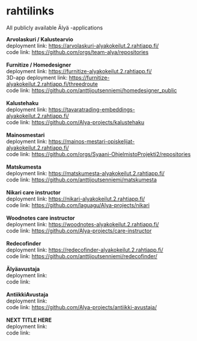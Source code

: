 # rahtilinks
All publicly available Älyä -applications

**Arvolaskuri / Kalustearvio**
<br>
deployment link: <a href="https://arvolaskuri-alyakokeilut.2.rahtiapp.fi/">https://arvolaskuri-alyakokeilut.2.rahtiapp.fi/<a>
<br>
code link: <a href="https://github.com/orgs/team-alya/repositories">https://github.com/orgs/team-alya/repositories<a>
<br><br>
**Furnitize / Homedesigner**
<br>
deployment link: <a href="https://furnitize-alyakokeilut.2.rahtiapp.fi/">https://furnitize-alyakokeilut.2.rahtiapp.fi/<a>
<br>
3D-app deployment link: <a href="https://furnitize-alyakokeilut.2.rahtiapp.fi/threedroute">https://furnitize-alyakokeilut.2.rahtiapp.fi/threedroute<a>
<br>
code link: <a href="https://github.com/anttijoutsenniemi/homedesigner_public">https://github.com/anttijoutsenniemi/homedesigner_public<a>
<br><br>
**Kalustehaku**
<br>
deployment link: <a href="https://tavaratrading-embeddings-alyakokeilut.2.rahtiapp.fi/">https://tavaratrading-embeddings-alyakokeilut.2.rahtiapp.fi/<a>
<br>
code link: <a href="https://github.com/Alya-projects/kalustehaku">https://github.com/Alya-projects/kalustehaku<a>
<br><br>
**Mainosmestari**
<br>
deployment link: <a href="https://mainos-mestari-opiskelijat-alyakokeilut.2.rahtiapp.fi/">https://mainos-mestari-opiskelijat-alyakokeilut.2.rahtiapp.fi/<a>
<br>
code link: <a href="https://github.com/orgs/Syaani-OhjelmistoProjekti2/repositories">https://github.com/orgs/Syaani-OhjelmistoProjekti2/repositories<a>
<br><br>
**Matskumesta**
<br>
deployment link: <a href="https://matskumesta-alyakokeilut.2.rahtiapp.fi/">https://matskumesta-alyakokeilut.2.rahtiapp.fi/<a>
<br>
code link: <a href="https://github.com/anttijoutsenniemi/matskumesta">https://github.com/anttijoutsenniemi/matskumesta<a>
<br><br>
**Nikari care instructor**
<br>
deployment link: <a href="https://nikari-alyakokeilut.2.rahtiapp.fi/">https://nikari-alyakokeilut.2.rahtiapp.fi/<a>
<br>
code link: <a href="https://github.com/Alya-projects/nikari">https://github.com/laguagu/Alya-projects/nikari<a>
<br><br>
**Woodnotes care instructor**
<br>
deployment link: <a href="https://woodnotes-alyakokeilut.2.rahtiapp.fi/">https://woodnotes-alyakokeilut.2.rahtiapp.fi/<a>
<br>
code link: <a href="https://github.com/Alya-projects/care-instructor">https://github.com/Alya-projects/care-instructor<a>
<br><br>
**Redecofinder**
<br>
deployment link: <a href="https://redecofinder-alyakokeilut.2.rahtiapp.fi">https://redecofinder-alyakokeilut.2.rahtiapp.fi/<a>
<br>
code link: <a href="https://github.com/anttijoutsenniemi/redecofinder">https://github.com/anttijoutsenniemi/redecofinder/<a>
<br><br>
**Älyäavustaja**
<br>
deployment link: <a href="http://github.com/Alya-projects/alya-avustaja>https://hki-piiroinen-alyakokeilut.2.rahtiapp.fi/"><a>
<br>
code link: <a href="http://github.com/Alya-projects/alya-avustaja"><a>
<br><br>
**AntiikkiAvustaja**
<br>
deployment link: <a href="https://riviera-vintage-alyakokeilut.2.rahtiapp.fi/"><a>
<br>
code link: <a href="https://github.com/Alya-projects/antiikki-avustaja/">https://github.com/Alya-projects/antiikki-avustaja/<a>
<br><br>
**NEXT TITLE HERE**
<br>
deployment link: <a href=""><a>
<br>
code link: <a href=""><a>
<br><br>

